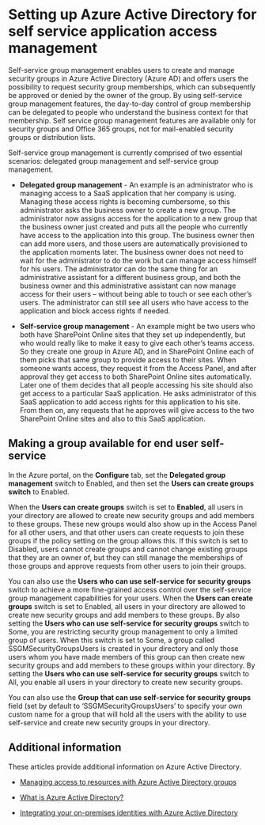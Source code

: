 <properties
    pageTitle="Setting up Azure Active Directory for self service application access management| Microsoft Azure"
    description="overview of Self-service group management that enables users to create and manage security groups in Azure Active Directory and offers users the possibility to request security group memberships"
    services="active-directory"
    documentationCenter=""
  authors="curtand"
    manager="stevenpo"
    editor=""
    />

<tags
    ms.service="active-directory"
    ms.workload="identity"
    ms.tgt_pltfrm="na"
    ms.devlang="na"
    ms.topic="article"
    ms.date="11/17/2015"
    ms.author="curtand"/>

# Setting up Azure Active Directory for self service application access management

Self-service group management enables users to create and manage security groups in Azure Active Directory (Azure AD) and offers users the possibility to request security group memberships, which can subsequently be approved or denied by the owner of the group. By using self-service group management features, the day-to-day control of group membership can be delegated to people who understand the business context for that membership. Self service group management features are available only for security groups and Office 365 groups, not for mail-enabled security groups or distribution lists.

Self-service group management is currently comprised of two essential scenarios: delegated group management and self-service group management.


- **Delegated group management** - An example is an administrator who is managing access to a SaaS application that her company is using. Managing these access rights is becoming cumbersome, so this administrator asks the business owner to create a new group. The administrator now assigns access for the application to a new group that the business owner just created and puts all the people who currently have access to the application into this group. The business owner then can add more users, and those users are automatically provisioned to the application moments later. The business owner does not need to wait for the administrator to do the work but can manage access himself for his users. The administrator can do the same thing for an administrative assistant for a different business group, and both the business owner and this administrative assistant can now manage access for their users – without being able to touch or see each other’s users. The administrator can still see all users who have access to the application and block access rights if needed.


- **Self-service group management** - An example might be two users who both have SharePoint Online sites that they set up independently, but who would really like to make it easy to give each other’s teams access. So they create one group in Azure AD, and in SharePoint Online each of them picks that same group to provide access to their sites. When someone wants access, they request it from the Access Panel, and after approval they get access to both SharePoint Online sites automatically. Later one of them decides that all people accessing his site should also get access to a particular SaaS application. He asks administrator of this SaaS application to add access rights for this application to his site. From then on, any requests that he approves will give access to the two SharePoint Online sites and also to this SaaS application.

## Making a group available for end user self-service

In the Azure portal, on the **Configure** tab, set the **Delegated group management** switch to Enabled, and then set the **Users can create groups switch** to Enabled.

When the **Users can create groups** switch is set to **Enabled**, all users in your directory are allowed to create new security groups and add members to these groups. These new groups would also show up in the Access Panel for all other users, and that other users can create requests to join these groups if the policy setting on the group allows this. If this switch is set to Disabled, users cannot create groups and cannot change existing groups that they are an owner of, but they can still manage the memberships of those groups and approve requests from other users to join their groups.

You can also use the **Users who can use self-service for security groups** switch to achieve a more fine-grained access control over the self-service group management capabilities for your users. When the **Users can create groups** switch is set to Enabled, all users in your directory are allowed to create new security groups and add members to these groups. By also setting the **Users who can use self-service for security groups** switch to Some, you are restricting security group management to only a limited group of users. When this switch is set to Some, a group called SSGMSecurityGroupsUsers is created in your directory and only those users whom you have made members of this group can then create new security groups and add members to these groups within your directory. By setting the **Users who can use self-service for security groups** switch to All, you enable all users in your directory to create new security groups.

You can also use the **Group that can use self-service for security groups** field (set by default to ‘SSGMSecurityGroupsUsers’ to specify your own custom name for a group that will hold all the users with the ability to use self-service and create new security groups in your directory.

## Additional information

These articles provide additional information on Azure Active Directory.

* [Managing access to resources with Azure Active Directory groups](active-directory-manage-groups.md)

* [What is Azure Active Directory?](active-directory-whatis.md)

* [Integrating your on-premises identities with Azure Active Directory](active-directory-aadconnect.md)




<!--HONumber=Mar16_HO4-->


